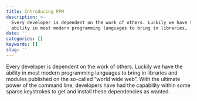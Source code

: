 ```yaml
---
title: Introducing PPM
description: >-
  Every developer is dependent on the work of others. Luckily we have the
  ability in most modern programming languages to bring in libraries…
date: ''
categories: []
keywords: []
slug: ''
---
```


Every developer is dependent on the work of others. Luckily we have the ability in most modern programming languages to bring in libraries and modules published on the so-called “world wide web”. With the ultimate power of the command line, developers have had the capability within some sparse keystrokes to get and install these dependencies as wanted.